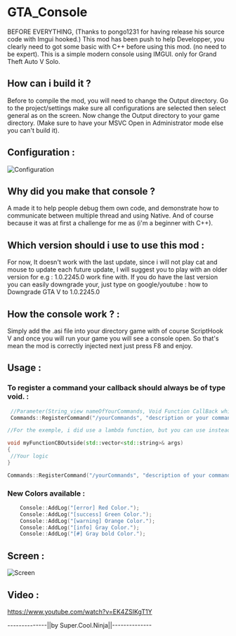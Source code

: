 # GTA_Console
BEFORE EVERYTHING, (Thanks to pongo1231 for having release his source code with Imgui hooked.)
This mod has been push to help Developper, you clearly need to got some basic with C++ before using this mod. (no need to be expert).
This is a simple modern console using IMGUI.
only for Grand Theft Auto V Solo.

## How can i build it ? 
Before to compile the mod, you will need to change the Output directory.
Go to the project/settings make sure all configurations are selected then select general as on the screen.
Now change the Output directory to your game directory. (Make sure to have your MSVC Open in Administrator mode else you can't build it).

## Configuration : 
![Configuration](https://cdn.discordapp.com/attachments/869316172384960552/925150831114870824/unknown.png)



## Why did you make that console ?
A made it to help people debug them own code, and demonstrate how to communicate between multiple thread and using Native.
And of course because it was at first a challenge for me as (i'm a beginner with C++).


## Which version should i use to use this mod :
For now, It doesn't work with the last update, since i will not play cat and mouse to update each future update,
I will suggest you to play with an older version for e.g : 1.0.2245.0 work fine with.
If you do have the last version you can easily downgrade your, just type on google/youtube : how to Downgrade GTA V to 1.0.2245.0



## How the console work ? :
Simply add the .asi file into your directory game with of course ScriptHook V and once you will run your game you will see a console open.
So that's mean the mod is correctly injected next just press F8 and enjoy.

## Usage :
### To register a command your callback should always be of type void. : 
```c++
 //Parameter(String_view nameOfYourCommands, Void Function CallBack which will be called once your commands enter, vector of string which will contain your args)
 Commands::RegisterCommand("/yourCommands", "description or your command", [](std::vector<std::string>& args) { Your logic when you enter your command });

//For the exemple, i did use a lambda function, but you can use instead a void function name that you will call outside exemple : .

void myFunctionCBOutside(std::vector<std::string>& args)
{
 //Your logic
}

Commands::RegisterCommand("/yourCommands", "description of your command", myFunctionCBOutside);

```

### New Colors available : 
```c++
    Console::AddLog("[error] Red Color.");
    Console::AddLog("[success] Green Color.");
    Console::AddLog("[warning] Orange Color.");
    Console::AddLog("[info] Gray Color.");
    Console::AddLog("[#] Gray bold Color.");
```

## Screen :
![Screen](https://cdn.discordapp.com/attachments/869316172384960552/925147702709325905/unknown.png)


## Video : 
https://www.youtube.com/watch?v=EK4ZSIKgT1Y


--------------||by Super.Cool.Ninja||--------------

